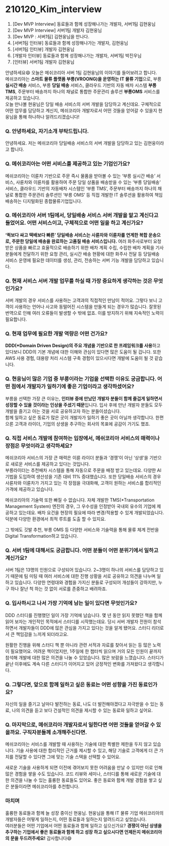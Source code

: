 # 210120_Kim_interview
1. [Dev MVP Interview] 동료들과 함께 성장해나가는 개발자, 서버1팀 김현웅님
2. [Dev MVP Interview] 서버1팀 개발자 김현웅님
3. [Dev MVP : 서버1팀] 김현웅님을 만나다. 
4. [서버1팀 인터뷰] 동료들과 함께 성장해나가는 개발자, 김현웅님
5. [서버1팀 인터뷰] 개발자 김현웅님
6. [개발자 인터뷰] 동료들과 함께 성장해나가는 개발자, 서버1팀 박진우님
7. [인터뷰] 서버1팀 개발자 김현웅님

안녕하세요:smile: 오늘은 메쉬코리아 서버 1팀 김현웅님의 이야기를 들어보려고 합니다.     
메쉬코리아는 **스마트 물류 플랫폼 부릉(VROONG)을 운영하는 IT 물류 기업**으로, 부릉 **실시간 배송** 서비스, 부릉 **당일 배송** 서비스, 클라우드 기반의 자동 배차 시스템 **부릉 TMS**, 주문부터 배송까지 하나의 채널로 통합한 주문관리 솔루션 **부릉OMS** 서비스를 제공하고 있습니다.      
오늘 만나볼 현웅님은 당일 배송 서비스의 서버 개발을 담당하고 계신데요. 구체적으로 어떤 업무를 담당하고 계신지, 메쉬코리아 개발자로서 어떤 것들을 얻어갈 수 있을지 현웅님을 통해 하나하나 알려드리겠습니다!

### Q. 안녕하세요, 자기소개 부탁드립니다.    
안녕하세요. 저는 메쉬코리아 당일배송 서비스의 서버 개발을 담당하고 있는 김현웅이라고 합니다.    

### Q. 메쉬코리아는 어떤 서비스를 제공하고 있는 기업인가요?    
메쉬코리아는 이륜차 기반으로 주문 즉시 물품을 받아볼 수 있는 ‘부릉 실시간 배송’ 서비스, 사륜차와 이륜차를 활용하여 주문 당일 상품을 배송받을 수 있는 ‘부릉 당일배송’ 서비스, 클라우드 기반의 자동배차 시스템인 ‘부릉 TMS’, 주문부터 배송까지 하나의 채널로 통합한 주문관리 솔루션인 ‘부릉 OMS’ 등 직접 개발한 IT 솔루션을 활용하여 책임 배송하는 디지털화된 종합물류기업입니다.      

### Q. 메쉬코리아 서버 1팀에서, 당일배송 서비스 서버 개발을 맡고 계신다고 들었어요. 어떤 서비스이고, 구체적으로 어떤 일을 하고 계신가요?      
**‘퀵보다 싸고 택배보다 빠른’ 당일배송 서비스는 사륜차와 이륜차를 연계한 복합 운송으로, 주문한 당일에 배송을 완료하는 고품질 배송 서비스입니다.**
여러 화주사로부터 요청 받은 상품을 빠르고 효율적으로 배송하기 위한 배차 계획 수립, 수립한 배차 계획을 기사분들에게 전달하기 위한 요청 관리, 실시간 배송 현황에 대한 화주사 전달 등 당일배송 서비스 운영에 필요한 데이터를 생성, 관리, 전송하는 서버 기능 개발을 담당하고 있습니다.     

### Q. 현재 서비스 서버 개발 업무를 하실 때 가장 중요하게 생각하는 것은 무엇인가요?      
서버 개발의 경우 서비스를 사용하는 고객과의 직접적인 만남이 적어요. 그렇다 보니 고객이 사용하는 언어나 사고와 동떨어진 시스템을 만들게 되는 경우가 많습니다. 잘못된 번역으로 인해 여러 오류들이 발생할 수 밖에 없죠. 이를 방지하기 위해 지속적인 노력이 필요합니다.      

### Q. 현재 업무에 필요한 개발 역량은 어떤 건가요?       
**DDD(*Domain Driven Design)의 주요 개념을 기반으로 한 프레임워크를 사용**하고 있다보니 DDD의 기본 개념에 대한 이해와 관심이 있다면 많은 도움이 될 겁니다. 또한 AWS 사용 경험, 대용량 처리 시스템 구축 경험이 있으시다면 개발에 도움이 될 것 같습니다.      

### Q. 현웅님이 많은 기업 중 부릉이라는 기업을 선택한 이유도 궁금합니다. 어떤 점에서 개발자가 일하기에 좋은 기업이라고 생각하셨어요?
부릉을 선택한 가장 큰 이유는, **인터뷰 중에 만났던 개발자 분들이 함께 즐겁게 일하면서 성장할 수 있을 것이라는 인상을 주셨기 때문**입니다. 입사 후에 만난 개발자 분들도 모두 개발을 즐기고 아는 것을 서로 공유하고자 하는 분들이셨습니다.      
함께 일하고 싶은 동료가 많은 곳이 개발자가 일하기 좋은 곳이 아닐까 생각합니다. 한편으론 고객과 라이더, 기업의 상생을 추구하는 회사의 목표에 공감이 가기도 했죠.     

### Q. 직접 서비스 개발에 참여하는 입장에서, 메쉬코리아 서비스의 매력이나 장점은 무엇이라고 생각하세요?      
메쉬코리아 서비스의 가장 큰 매력은 이륜 라이더 분들과 ‘경쟁’이 아닌 ‘상생’을 기반으로 새로운 서비스를 제공하고 있다는 것입니다.     
부릉라이더는 추천배차 시스템을 통해 자동으로 주문을 배정 받고 있는데요. 다양한 AI 기법을 도입하여 생산성을 기존 대비 11% 증대했습니다. 또한 당일배송 서비스의 경우 사륜차와 이륜차가 가지고 있는 각 장점을 극대화해, 고객이 원하는 서비스를 합리적인 가격에 제공하고 있습니다.

메쉬코리아의 기술력 또한 빠질 수 없습니다. 자체 개발한 TMS(*Transportation Management System) 엔진의 경우, 그 우수성을 인정받아 국내외 유수의 기업에 제공하고 있는데요. 배차 요건을 현장의 필요에 따라 변경/적용할 수 있게 개발되었습니다. 덕분에 다양한 환경에서 최적 루트를 도출 할 수 있지요.
 
그 밖에도 깃발 추천, 부릉 OMS 등 다양한 서비스와 기술력을 통해 물류 체계 전반을 Digital Transformation하고 있습니다.       

### Q. 서버 1팀에 대해서도 궁금합니다. 어떤 분들이 어떤 분위기에서 일하고 계신가요?      
서버 1팀은 13명의 인원으로 구성되어 있습니다. 2~3명이 하나의 서비스를 담당하고 있기 때문에 팀 미팅 때 여러 서비스에 대한 진행 상황을 서로 공유하고 의견을 나누며 일하고 있습니다. 다양한 연령대와 경험을 가지신 분들로 구성되어 개성들이 강하지만, 누구 하나 잘난 척 하는 것 없이 서로를 존중하고 배려하죠.      

### Q. 입사하시고 나서 가장 기억에 남는 일이 있다면 무엇인가요?
DDD 스터디를 진행했던 일이 가장 기억에 남습니다. 몇 년 동안 읽지 못했던 책을 함께 읽어 보자는 개인적인 목적에서 스터디를 시작했는데요. 당시 서버 개발자 전원이 참석하면서 개발자들이 DDD에 많은 관심을 가지고 있다는 것을 알게 됐어요. 스터디 리더로서 큰 책임감을 느끼게 되더라고요.

원활한 진행을 위해 스터디 책 뿐 아니라 관련 서적과 자료를 찾아서 읽는 등 많은 노력이 필요했어요. 어려운 책이었지만, 1주일에 한 챕터씩 읽으며 거의 모든 인원이 끝까지 참석해 개발에 대한 많은 의견을 나눌 수 있었습니다. 많은 보람을 느꼈습니다. 스터디가 끝난 이후에도 계속 다른 스터디가 이어지고 있어 긍정적인 변화를 가져왔다고 생각합니다.    

### Q. 그렇다면, 앞으로 함께 일하고 싶은 동료는 어떤 성향을 가진 동료인가요?      
자신의 일을 즐기고 날마다 발전하는 동료, 나도 더 발전해야겠다고 자극받을 수 있는 동료, 나의 의견을 듣고 보다 건설적인 의견을 제시할 수 있는 동료와 일하고 싶어요.      

### Q. 마지막으로, 메쉬코리아 개발자로서 일한다면 어떤 것들을 얻어갈 수 있을까요. 구직자분들께 소개해주신다면.      
메쉬코리아는 서비스를 개발할 때 사용하는 기술에 대한 특별한 제한을 두지 않고 있습니다. 기술 사용에 대한 합리적인 근거를 제시할 수 있고, 해당 기술로 고객에게 더 큰 가치를 전달할 수 있다면 그에 맞는 기술 스택을 선택할 수 있어요.

새로운 기술을 사용하게 되면 이전에 겪어보지 못한 어려움을 만날 수 있지만 이로 인해 많은 경험을 쌓을 수도 있습니다. 코드 리뷰와 세미나, 스터디를 통해 새로운 기술에 대한 의견을 나눌 수 있는 훌륭한 동료들도 있어요. 좋은 동료와 함께 개발 경험을 쌓고 싶은 분들이라면 메쉬코리아를 추천합니다.      

### 마치며    
훌륭한 동료들과 함께 늘 성장 중이신 현웅님. 현웅님을 통해 IT 물류 기업 메쉬코리아의 개발자들은 어떻게 일하는지, 어떤 동료들과 일하는지 알려드리고 싶었습니다.     
여러분들은 어떤 기업에서 어떤 동료들과 함께 일하고 싶으신가요? **경쟁이 아닌 상생을 추구하는 기업에서 좋은 동료들과 함께 하고 성장 하고 싶으시다면 언제든지 메쉬코리아의 문을 두드려주세요!** 감사합니다:smile:
